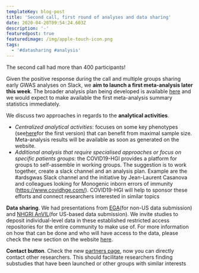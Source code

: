 ```yaml
---
templateKey: blog-post
title: 'Second call, first round of analyses and data sharing'
date: 2020-04-20T09:54:24.603Z
description: '-'
featuredpost: true
featuredimage: /img/apple-touch-icon.png
tags:
  - '#datasharing #analysis'
---
```

The second call had more than 400 participants!



Given the positive response during the call and multiple groups sharing early GWAS analyses on Slack, we **aim to launch a first meta-analysis later this week**. The broader analysis plan being developed is available [here](https://docs.google.com/document/d/1Pcq1jttF8W7ifEUXA6-a1WVMsUyEoAybS6IqvuP-Uv8/edit) and we would expect to make available the first meta-analysis summary statistics immediately. 



We discuss two approaches in regards to the **analytical activities**.

* *Centralized analytical activities*: focuses on some key phenotypes (see[here](https://docs.google.com/document/d/1eMdzhO5xk-MACxjz-kOUJLP6Jort5KuwoOa_u-aZPHs/edit?usp=sharing)for the first version) that can benefit from maximal sample size. Meta-analysis results will be available as soon as generated on the website.
* *Additional analysis that require specialised approaches or focus on specific patients groups*: the COVID19-HGI provides a platform for groups to self-assemble in working groups. The suggestion is to work together, create a slack channel and an analysis plan. Example are the #ardsgwas Slack channel and the initiative by Jean-Laurent Casanova and colleagues looking for Monogenic inborn errors of immunity (<https://www.covidhge.com/>). COVID19-HGI will help to sponsor these efforts and connect researchers interested in similar topics



**Data sharing**. We had presentations from [EGA](https://ega-archive.org/)(for non-US data submission) and [NHGRI AnVIL](https://anvilproject.org/)(for US-based data submission). We invite studies to deposit individual-level data in these established restricted access repositories for the entire community to make use of. For more information on how that can be done and who will have access to the data, please check the new section on the website [here](https://www.covid19hg.org/data-sharing/).



**Contact button**. Check the new [partners page](https://www.covid19hg.org/partners/), now you can directly contact other researchers. This should facilitate researchers finding substudies that have been launched or other groups with similar interests